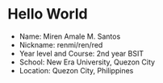 # Hello World

- Name: Miren Amale M. Santos
- Nickname: renmi/ren/red
- Year level and Course: 2nd year BSIT
- School: New Era University, Quezon City
- Location: Quezon City, Philippines
<!---
noturenmi/noturenmi is a ✨ special ✨ repository because its `README.md` (this file) appears on your GitHub profile.
You can click the Preview link to take a look at your changes.
--->
